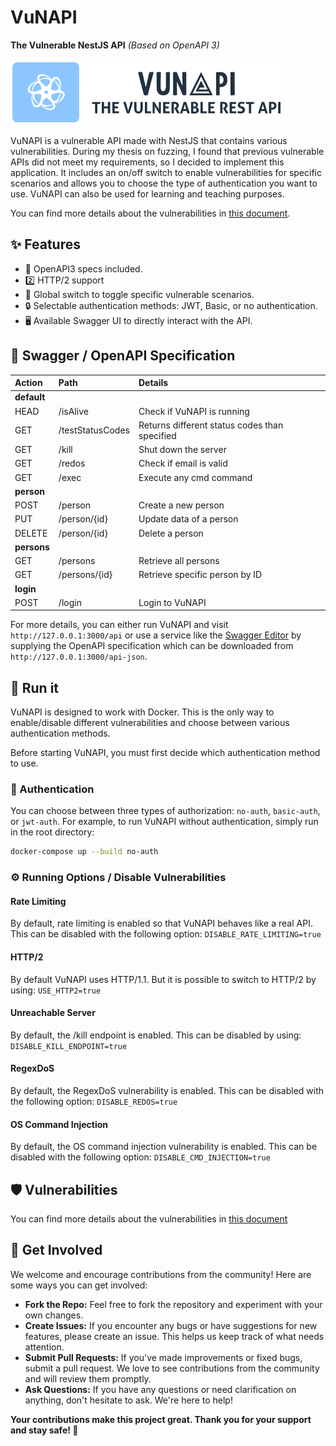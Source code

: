 # VuNAPI

**The Vulnerable NestJS API** _(Based on OpenAPI 3)_

![VuNAPI Logo](./logo_vunapi.png)

VuNAPI is a vulnerable API made with NestJS that contains various vulnerabilities. During my thesis on fuzzing, I found that previous vulnerable APIs did not meet my requirements, so I decided to implement this application. It includes an on/off switch to enable vulnerabilities for specific scenarios and allows you to choose the type of authentication you want to use. VuNAPI can also be used for learning and teaching purposes.

You can find more details about the vulnerabilities in [this document](./Vulnerabilities.md).

## ✨ Features

- 📄 OpenAPI3 specs included.
- 2️⃣ HTTP/2 support
- 🔄 Global switch to toggle specific vulnerable scenarios.
- 🔒 Selectable authentication methods: JWT, Basic, or no authentication.
- 🖥️ Available Swagger UI to directly interact with the API.

## 📜 Swagger / OpenAPI Specification

| **Action**  | **Path**         | **Details**                                   |
| :---------- | :--------------- | :-------------------------------------------- |
| **default** |
| HEAD        | /isAlive         | Check if VuNAPI is running                    |
| GET         | /testStatusCodes | Returns different status codes than specified |
| GET         | /kill            | Shut down the server                          |
| GET         | /redos           | Check if email is valid                       |
| GET         | /exec            | Execute any cmd command                       |
| **person**  |
| POST        | /person          | Create a new person                           |
| PUT         | /person/{id}     | Update data of a person                       |
| DELETE      | /person/{id}     | Delete a person                               |
| **persons** |
| GET         | /persons         | Retrieve all persons                          |
| GET         | /persons/{id}    | Retrieve specific person by ID                |
| **login**   |
| POST        | /login           | Login to VuNAPI                               |

For more details, you can either run VuNAPI and visit `http://127.0.0.1:3000/api` or use a service like the [Swagger Editor](https://editor.swagger.io) by supplying the OpenAPI specification which can be downloaded from `http://127.0.0.1:3000/api-json`.

## 🚀 Run it

VuNAPI is designed to work with Docker. This is the only way to enable/disable different vulnerabilities and choose between various authentication methods.

Before starting VuNAPI, you must first decide which authentication method to use.

### 🔑 Authentication

You can choose between three types of authorization: `no-auth`, `basic-auth`, or `jwt-auth`.
For example, to run VuNAPI without authentication, simply run in the root directory:

```sh
docker-compose up --build no-auth
```

### ⚙️ Running Options / Disable Vulnerabilities

#### Rate Limiting

By default, rate limiting is enabled so that VuNAPI behaves like a real API. This can be disabled with the following option:
`DISABLE_RATE_LIMITING=true`

#### HTTP/2

By default VuNAPI uses HTTP/1.1. But it is possible to switch to HTTP/2 by using:
`USE_HTTP2=true`

#### Unreachable Server

By default, the /kill endpoint is enabled. This can be disabled by using:
`DISABLE_KILL_ENDPOINT=true`

#### RegexDoS

By default, the RegexDoS vulnerability is enabled. This can be disabled with the following option:
`DISABLE_REDOS=true`

#### OS Command Injection

By default, the OS command injection vulnerability is enabled. This can be disabled with the following option:
`DISABLE_CMD_INJECTION=true`

## 🛡️ Vulnerabilities

You can find more details about the vulnerabilities in [this document](./Vulnerabilities.md)

## 🤝 Get Involved

We welcome and encourage contributions from the community! Here are some ways you can get involved:

- **Fork the Repo:** Feel free to fork the repository and experiment with your own changes.
- **Create Issues:** If you encounter any bugs or have suggestions for new features, please create an issue. This helps us keep track of what needs attention.
- **Submit Pull Requests:** If you've made improvements or fixed bugs, submit a pull request. We love to see contributions from the community and will review them promptly.
- **Ask Questions:** If you have any questions or need clarification on anything, don't hesitate to ask. We're here to help!

**Your contributions make this project great. Thank you for your support and stay safe! 💖**
